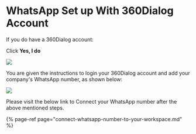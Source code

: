 # WhatsApp Set up With 360Dialog Account

If you do have a 360Dialog account:

Click **Yes, I do**

![](../../../../../.gitbook/assets/image%20%28448%29%20%281%29%20%281%29.png)

You are given the instructions to login your 360Dialog account and add your company's WhatsApp number, as shown below:

![](../../../../../.gitbook/assets/image%20%28467%29.png)

Please visit the below link to Connect your WhatsApp number after the above mentioned steps.

{% page-ref page="connect-whatsapp-number-to-your-workspace.md" %}

